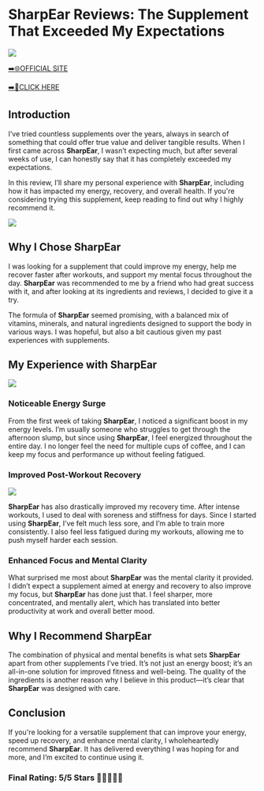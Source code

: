 # **SharpEar Reviews**: The Supplement That Exceeded My Expectations

[![](https://static.vecteezy.com/system/resources/thumbnails/019/896/014/small/buy-now-gradient-button-with-cart-symbol-buy-now-illustration-png.png)](https://edetoop.top/lander/sugarpreland-1/sharpear.html) 

[➡️🌐OFFICIAL SITE](https://edetoop.top/lander/sugarpreland-1/sharpear.html) 

[➡️🔗CLICK HERE](https://edetoop.top/lander/sugarpreland-1/sharpear.html) 


## Introduction

I’ve tried countless supplements over the years, always in search of something that could offer true value and deliver tangible results. When I first came across **SharpEar**, I wasn’t expecting much, but after several weeks of use, I can honestly say that it has completely exceeded my expectations.

In this review, I’ll share my personal experience with **SharpEar**, including how it has impacted my energy, recovery, and overall health. If you're considering trying this supplement, keep reading to find out why I highly recommend it.

[![](https://wallpapers.com/images/hd/red-order-now-button-udg4jcj4arvn8b0n-2.png)](https://edetoop.top/lander/sugarpreland-1/sharpear.html)  

## Why I Chose **SharpEar**

I was looking for a supplement that could improve my energy, help me recover faster after workouts, and support my mental focus throughout the day. **SharpEar** was recommended to me by a friend who had great success with it, and after looking at its ingredients and reviews, I decided to give it a try.

The formula of **SharpEar** seemed promising, with a balanced mix of vitamins, minerals, and natural ingredients designed to support the body in various ways. I was hopeful, but also a bit cautious given my past experiences with supplements.

## My Experience with **SharpEar**

[![](https://static.vecteezy.com/system/resources/thumbnails/019/896/014/small/buy-now-gradient-button-with-cart-symbol-buy-now-illustration-png.png)](https://edetoop.top/lander/sugarpreland-1/sharpear.html)

### Noticeable Energy Surge

From the first week of taking **SharpEar**, I noticed a significant boost in my energy levels. I’m usually someone who struggles to get through the afternoon slump, but since using **SharpEar**, I feel energized throughout the entire day. I no longer feel the need for multiple cups of coffee, and I can keep my focus and performance up without feeling fatigued.

### Improved Post-Workout Recovery

[![](https://wallpapers.com/images/hd/red-order-now-button-udg4jcj4arvn8b0n-2.png)](https://edetoop.top/lander/sugarpreland-1/sharpear.html)  

**SharpEar** has also drastically improved my recovery time. After intense workouts, I used to deal with soreness and stiffness for days. Since I started using **SharpEar**, I’ve felt much less sore, and I’m able to train more consistently. I also feel less fatigued during my workouts, allowing me to push myself harder each session.

### Enhanced Focus and Mental Clarity

What surprised me most about **SharpEar** was the mental clarity it provided. I didn’t expect a supplement aimed at energy and recovery to also improve my focus, but **SharpEar** has done just that. I feel sharper, more concentrated, and mentally alert, which has translated into better productivity at work and overall better mood.

## Why I Recommend **SharpEar**

The combination of physical and mental benefits is what sets **SharpEar** apart from other supplements I’ve tried. It’s not just an energy boost; it’s an all-in-one solution for improved fitness and well-being. The quality of the ingredients is another reason why I believe in this product—it’s clear that **SharpEar** was designed with care.

## Conclusion

If you're looking for a versatile supplement that can improve your energy, speed up recovery, and enhance mental clarity, I wholeheartedly recommend **SharpEar**. It has delivered everything I was hoping for and more, and I’m excited to continue using it.

### Final Rating: 5/5 Stars 🌟🌟🌟🌟🌟
